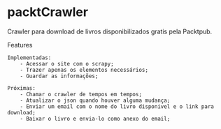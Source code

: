 # packtCrawler

Crawler para download de livros disponibilizados gratis pela Packtpub.

Features

    Implementadas:
        - Acessar o site com o scrapy;
        - Trazer apenas os elementos necessários;
        - Guardar as informações;
        
    Próximas:
        - Chamar o crawler de tempos em tempos;
        - Atualizar o json quando houver alguma mudança;
        - Enviar um email com o nome do livro disponivel e o link para download;
        - Baixar o livro e envia-lo como anexo do email;
